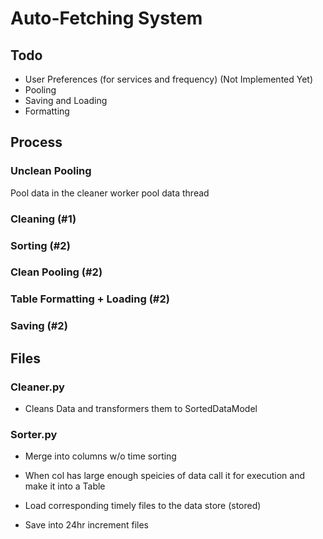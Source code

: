 # Auto-Fetching System

## Todo 
- User Preferences (for services and frequency) (Not Implemented Yet)
- Pooling
- Saving and Loading
- Formatting


## Process

### Unclean Pooling
Pool data in the cleaner worker pool data thread

### Cleaning (#1)

### Sorting (#2)

### Clean Pooling  (#2)

### Table Formatting + Loading (#2)

### Saving (#2)




## Files



### Cleaner.py
- Cleans Data and transformers them to SortedDataModel

### Sorter.py
- Merge into columns w/o time sorting

- When col has large enough speicies of data call it for execution and make it into a Table
- Load corresponding timely files to the data store (stored)
- Save into 24hr increment files